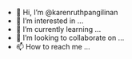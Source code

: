 - 👋 Hi, I’m @karenruthpangilinan
- 👀 I’m interested in ...
- 🌱 I’m currently learning ...
- 💞️ I’m looking to collaborate on ...
- 📫 How to reach me ...

<!---
karenruthpangilinan/karenruthpangilinan is a ✨ special ✨ repository because its `README.md` (this file) appears on your GitHub profile.
You can click the Preview link to take a look at your changes.
--->
